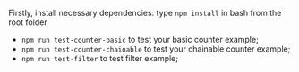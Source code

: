 Firstly, install necessary dependencies: type `npm install` in bash from the root folder

- `npm run test-counter-basic` to test your basic counter example;
- `npm run test-counter-chainable` to test your chainable counter example;
- `npm run test-filter` to test filter example;
